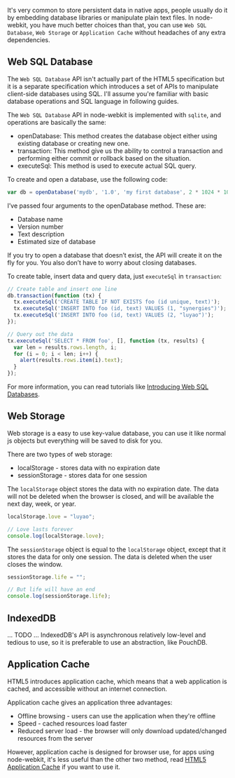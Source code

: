 It's very common to store persistent data in native apps, people usually do it by embedding database libraries or manipulate plain text files. In node-webkit, you have much better choices than that, you can use `Web SQL Database`, `Web Storage` or `Application Cache` without headaches of any extra dependencies.

## Web SQL Database

The `Web SQL Database` API isn't actually part of the HTML5 specification but it is a separate specification which introduces a set of APIs to manipulate client-side databases using SQL. I'll assume you're familiar with basic database operations and SQL language in following guides.

The `Web SQL Database` API in node-webkit is implemented with `sqlite`, and operations are basically the same:

* openDatabase: This method creates the database object either using existing database or creating new one.
* transaction: This method give us the ability to control a transaction and performing either commit or rollback based on the situation.
* executeSql: This method is used to execute actual SQL query.

To create and open a database, use the following code:

```javascript
var db = openDatabase('mydb', '1.0', 'my first database', 2 * 1024 * 1024);
```

I’ve passed four arguments to the openDatabase method. These are:

* Database name
* Version number
* Text description
* Estimated size of database

If you try to open a database that doesn’t exist, the API will create it on the fly for you. You also don’t have to worry about closing databases.

To create table, insert data and query data, just `executeSql` in `transaction`:

```javascript
// Create table and insert one line
db.transaction(function (tx) {
  tx.executeSql('CREATE TABLE IF NOT EXISTS foo (id unique, text)');
  tx.executeSql('INSERT INTO foo (id, text) VALUES (1, "synergies")');
  tx.executeSql('INSERT INTO foo (id, text) VALUES (2, "luyao")');
});

// Query out the data
tx.executeSql('SELECT * FROM foo', [], function (tx, results) {
  var len = results.rows.length, i;
  for (i = 0; i < len; i++) {
    alert(results.rows.item(i).text);
  }
});
```

For more information, you can read tutorials like [Introducing Web SQL Databases](http://html5doctor.com/introducing-web-sql-databases/).

## Web Storage

Web storage is a easy to use key-value database, you can use it like normal js objects but everything will be saved to disk for you.

There are two types of web storage:

* localStorage - stores data with no expiration date
* sessionStorage - stores data for one session

The `localStorage` object stores the data with no expiration date. The data will not be deleted when the browser is closed, and will be available the next day, week, or year.

```javascript
localStorage.love = "luyao";

// Love lasts forever
console.log(localStorage.love);
```

The `sessionStorage` object is equal to the `localStorage` object, except that it stores the data for only one session. The data is deleted when the user closes the window.

```javascript
sessionStorage.life = "";

// But life will have an end
console.log(sessionStorage.life);
```

## IndexedDB
... TODO ...
IndexedDB's API is asynchronous relatively low-level and tedious to use, so it is preferable to use an abstraction, like PouchDB. 

## Application Cache

HTML5 introduces application cache, which means that a web application is cached, and accessible without an internet connection.

Application cache gives an application three advantages:

* Offline browsing - users can use the application when they're offline
* Speed - cached resources load faster
* Reduced server load - the browser will only download updated/changed resources from the server

However, application cache is designed for browser use, for apps using node-webkit, it's less useful than the other two method, read [HTML5 Application Cache](http://www.w3schools.com/html/html5_app_cache.asp) if you want to use it.